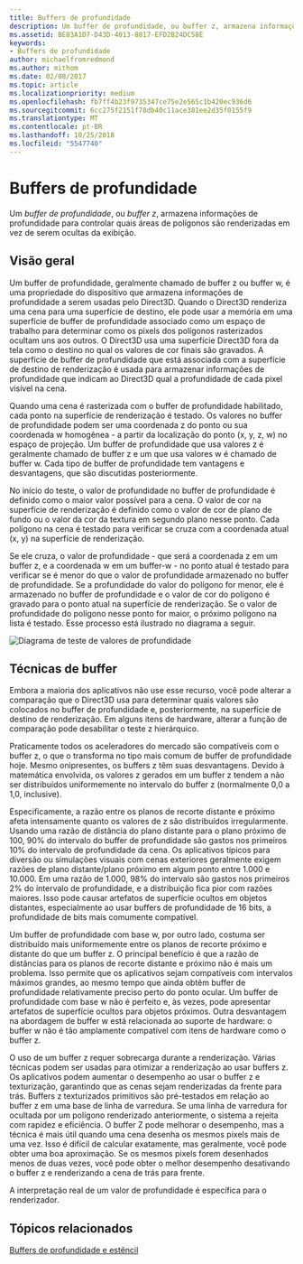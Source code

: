 ```yaml
---
title: Buffers de profundidade
description: Um buffer de profundidade, ou buffer z, armazena informações de profundidade para controlar quais áreas de polígonos são renderizadas em vez de serem ocultas da exibição.
ms.assetid: BE83A1D7-D43D-4013-8817-EFD2B24DC58E
keywords:
- Buffers de profundidade
author: michaelfromredmond
ms.author: mithom
ms.date: 02/08/2017
ms.topic: article
ms.localizationpriority: medium
ms.openlocfilehash: fb7ff4b23f9735347ce75e2e565c1b420ec936d6
ms.sourcegitcommit: 6cc275f2151f78db40c11ace381ee2d35f0155f9
ms.translationtype: MT
ms.contentlocale: pt-BR
ms.lasthandoff: 10/25/2018
ms.locfileid: "5547740"
---
```

# <a name="depth-buffers"></a>Buffers de profundidade


Um *buffer de profundidade*, ou *buffer z*, armazena informações de profundidade para controlar quais áreas de polígonos são renderizadas em vez de serem ocultas da exibição.

## <a name="span-idoverviewspanspan-idoverviewspanspan-idoverviewspanoverview"></a><span id="Overview"></span><span id="overview"></span><span id="OVERVIEW"></span>Visão geral


Um buffer de profundidade, geralmente chamado de buffer z ou buffer w, é uma propriedade do dispositivo que armazena informações de profundidade a serem usadas pelo Direct3D. Quando o Direct3D renderiza uma cena para uma superfície de destino, ele pode usar a memória em uma superfície de buffer de profundidade associado como um espaço de trabalho para determinar como os pixels dos polígonos rasterizados ocultam uns aos outros. O Direct3D usa uma superfície Direct3D fora da tela como o destino no qual os valores de cor finais são gravados. A superfície de buffer de profundidade que está associada com a superfície de destino de renderização é usada para armazenar informações de profundidade que indicam ao Direct3D qual a profundidade de cada pixel visível na cena.

Quando uma cena é rasterizada com o buffer de profundidade habilitado, cada ponto na superfície de renderização é testado. Os valores no buffer de profundidade podem ser uma coordenada z do ponto ou sua coordenada w homogênea - a partir da localização do ponto (x, y, z, w) no espaço de projeção. Um buffer de profundidade que usa valores z é geralmente chamado de buffer z e um que usa valores w é chamado de buffer w. Cada tipo de buffer de profundidade tem vantagens e desvantagens, que são discutidas posteriormente.

No início do teste, o valor de profundidade no buffer de profundidade é definido como o maior valor possível para a cena. O valor de cor na superfície de renderização é definido como o valor de cor de plano de fundo ou o valor da cor da textura em segundo plano nesse ponto. Cada polígono na cena é testado para verificar se cruza com a coordenada atual (x, y) na superfície de renderização.

Se ele cruza, o valor de profundidade - que será a coordenada z em um buffer z, e a coordenada w em um buffer-w - no ponto atual é testado para verificar se é menor do que o valor de profundidade armazenado no buffer de profundidade. Se a profundidade do valor do polígono for menor, ele é armazenado no buffer de profundidade e o valor de cor do polígono é gravado para o ponto atual na superfície de renderização. Se o valor de profundidade do polígono nesse ponto for maior, o próximo polígono na lista é testado. Esse processo está ilustrado no diagrama a seguir.

![Diagrama de teste de valores de profundidade](images/zbuffer.png)

## <a name="span-idbufferingtechniquesspanspan-idbufferingtechniquesspanspan-idbufferingtechniquesspanbuffering-techniques"></a><span id="Buffering_techniques"></span><span id="buffering_techniques"></span><span id="BUFFERING_TECHNIQUES"></span>Técnicas de buffer


Embora a maioria dos aplicativos não use esse recurso, você pode alterar a comparação que o Direct3D usa para determinar quais valores são colocados no buffer de profundidade e, posteriormente, na superfície de destino de renderização. Em alguns itens de hardware, alterar a função de comparação pode desabilitar o teste z hierárquico.

Praticamente todos os aceleradores do mercado são compatíveis com o buffer z, o que o transforma no tipo mais comum de buffer de profundidade hoje. Mesmo onipresentes, os buffers z têm suas desvantagens. Devido à matemática envolvida, os valores z gerados em um buffer z tendem a não ser distribuídos uniformemente no intervalo do buffer z (normalmente 0,0 a 1,0, inclusive).

Especificamente, a razão entre os planos de recorte distante e próximo afeta intensamente quanto os valores de z são distribuídos irregularmente. Usando uma razão de distância do plano distante para o plano próximo de 100, 90% do intervalo do buffer de profundidade são gastos nos primeiros 10% do intervalo de profundidade da cena. Os aplicativos típicos para diversão ou simulações visuais com cenas exteriores geralmente exigem razões de plano distante/plano próximo em algum ponto entre 1.000 e 10.000. Em uma razão de 1.000, 98% do intervalo são gastos nos primeiros 2% do intervalo de profundidade, e a distribuição fica pior com razões maiores. Isso pode causar artefatos de superfície ocultos em objetos distantes, especialmente ao usar buffers de profundidade de 16 bits, a profundidade de bits mais comumente compatível.

Um buffer de profundidade com base w, por outro lado, costuma ser distribuído mais uniformemente entre os planos de recorte próximo e distante do que um buffer z. O principal benefício é que a razão de distâncias para os planos de recorte distante e próximo não é mais um problema. Isso permite que os aplicativos sejam compatíveis com intervalos máximos grandes, ao mesmo tempo que ainda obtêm buffer de profundidade relativamente preciso perto do ponto ocular. Um buffer de profundidade com base w não é perfeito e, às vezes, pode apresentar artefatos de superfície ocultos para objetos próximos. Outra desvantagem na abordagem de buffer w está relacionada ao suporte de hardware: o buffer w não é tão amplamente compatível com itens de hardware como o buffer z.

O uso de um buffer z requer sobrecarga durante a renderização. Várias técnicas podem ser usadas para otimizar a renderização ao usar buffers z. Os aplicativos podem aumentar o desempenho ao usar o buffer z e texturização, garantindo que as cenas sejam renderizadas da frente para trás. Buffers z texturizados primitivos são pré-testados em relação ao buffer z em uma base de linha de varredura. Se uma linha de varredura for ocultada por um polígono renderizado anteriormente, o sistema a rejeita com rapidez e eficiência. O buffer Z pode melhorar o desempenho, mas a técnica é mais útil quando uma cena desenha os mesmos pixels mais de uma vez. Isso é difícil de calcular exatamente, mas geralmente, você pode obter uma boa aproximação. Se os mesmos pixels forem desenhados menos de duas vezes, você pode obter o melhor desempenho desativando o buffer z e renderizando a cena de trás para frente.

A interpretação real de um valor de profundidade é específica para o renderizador.

## <a name="span-idrelated-topicsspanrelated-topics"></a><span id="related-topics"></span>Tópicos relacionados


[Buffers de profundidade e estêncil](depth-and-stencil-buffers.md)

 

 




